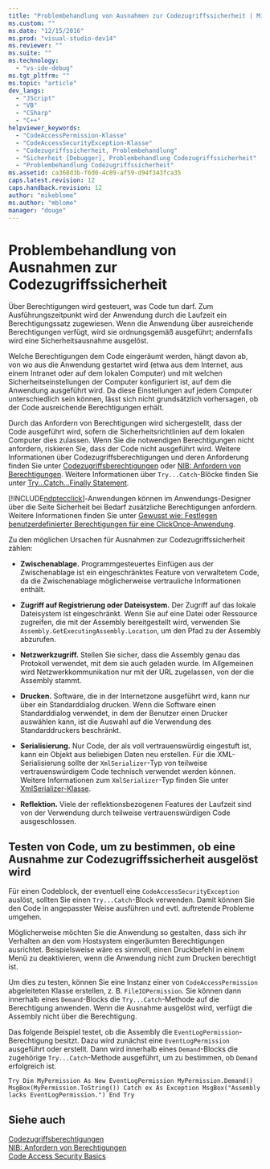 ```yaml
---
title: "Problembehandlung von Ausnahmen zur Codezugriffssicherheit | Microsoft Docs"
ms.custom: ""
ms.date: "12/15/2016"
ms.prod: "visual-studio-dev14"
ms.reviewer: ""
ms.suite: ""
ms.technology: 
  - "vs-ide-debug"
ms.tgt_pltfrm: ""
ms.topic: "article"
dev_langs: 
  - "JScript"
  - "VB"
  - "CSharp"
  - "C++"
helpviewer_keywords: 
  - "CodeAccessPermission-Klasse"
  - "CodeAccessSecurityException-Klasse"
  - "Codezugriffssicherheit, Problembehandlung"
  - "Sicherheit [Debugger], Problembehandlung Codezugriffssicherheit"
  - "Problembehandlung Codezugriffssicherheit"
ms.assetid: ca368d3b-f6d0-4c89-af59-d94f343fca35
caps.latest.revision: 12
caps.handback.revision: 12
author: "mikeblome"
ms.author: "mblome"
manager: "douge"
---
```

# Problembehandlung von Ausnahmen zur Codezugriffssicherheit
Über Berechtigungen wird gesteuert, was Code tun darf. Zum Ausführungszeitpunkt wird der Anwendung durch die Laufzeit ein Berechtigungssatz zugewiesen. Wenn die Anwendung über ausreichende Berechtigungen verfügt, wird sie ordnungsgemäß ausgeführt; andernfalls wird eine Sicherheitsausnahme ausgelöst.  
  
 Welche Berechtigungen dem Code eingeräumt werden, hängt davon ab, von wo aus die Anwendung gestartet wird \(etwa aus dem Internet, aus einem Intranet oder auf dem lokalen Computer\) und mit welchen Sicherheitseinstellungen der Computer konfiguriert ist, auf dem die Anwendung ausgeführt wird. Da diese Einstellungen auf jedem Computer unterschiedlich sein können, lässt sich nicht grundsätzlich vorhersagen, ob der Code ausreichende Berechtigungen erhält.  
  
 Durch das Anfordern von Berechtigungen wird sichergestellt, dass der Code ausgeführt wird, sofern die Sicherheitsrichtlinien auf dem lokalen Computer dies zulassen. Wenn Sie die notwendigen Berechtigungen nicht anfordern, riskieren Sie, dass der Code nicht ausgeführt wird. Weitere Informationen über Codezugriffsberechtigungen und deren Anforderung finden Sie unter [Codezugriffsberechtigungen](http://msdn.microsoft.com/de-de/e5ae402f-6dda-4732-bbe8-77296630f675) oder [NIB: Anfordern von Berechtigungen](http://msdn.microsoft.com/de-de/0447c49d-8cba-45e4-862c-ff0b59bebdc2). Weitere Informationen über `Try...Catch`\-Blöcke finden Sie unter [Try...Catch...Finally Statement](/dotnet/visual-basic/language-reference/statements/try-catch-finally-statement).  
  
 [!INCLUDE[ndptecclick](../deployment/includes/ndptecclick_md.md)]\-Anwendungen können im Anwendungs\-Designer über die Seite Sicherheit bei Bedarf zusätzliche Berechtigungen anfordern. Weitere Informationen finden Sie unter [Gewusst wie: Festlegen benutzerdefinierter Berechtigungen für eine ClickOnce\-Anwendung](../deployment/how-to-set-custom-permissions-for-a-clickonce-application.md).  
  
 Zu den möglichen Ursachen für Ausnahmen zur Codezugriffssicherheit zählen:  
  
-   **Zwischenablage.** Programmgesteuertes Einfügen aus der Zwischenablage ist ein eingeschränktes Feature von verwaltetem Code, da die Zwischenablage möglicherweise vertrauliche Informationen enthält.  
  
-   **Zugriff auf Registrierung oder Dateisystem.** Der Zugriff auf das lokale Dateisystem ist eingeschränkt. Wenn Sie auf eine Datei oder Ressource zugreifen, die mit der Assembly bereitgestellt wird, verwenden Sie `Assembly.GetExecutingAssembly.Location`, um den Pfad zu der Assembly abzurufen.  
  
-   **Netzwerkzugriff.** Stellen Sie sicher, dass die Assembly genau das Protokoll verwendet, mit dem sie auch geladen wurde. Im Allgemeinen wird Netzwerkkommunikation nur mit der URL zugelassen, von der die Assembly stammt.  
  
-   **Drucken.** Software, die in der Internetzone ausgeführt wird, kann nur über ein Standarddialog drucken. Wenn die Software einen Standarddialog verwendet, in dem der Benutzer einen Drucker auswählen kann, ist die Auswahl auf die Verwendung des Standarddruckers beschränkt.  
  
-   **Serialisierung.** Nur Code, der als voll vertrauenswürdig eingestuft ist, kann ein Objekt aus beliebigen Daten neu erstellen. Für die XML\-Serialisierung sollte der `XmlSerializer`\-Typ von teilweise vertrauenswürdigem Code technisch verwendet werden können. Weitere Informationen zum `XmlSerializer`\-Typ finden Sie unter [XmlSerializer\-Klasse](https://msdn.microsoft.com/en-us/library/system.xml.serialization.xmlserializer.aspx).  
  
-   **Reflektion.** Viele der reflektionsbezogenen Features der Laufzeit sind von der Verwendung durch teilweise vertrauenswürdigen Code ausgeschlossen.  
  
## Testen von Code, um zu bestimmen, ob eine Ausnahme zur Codezugriffssicherheit ausgelöst wird  
 Für einen Codeblock, der eventuell eine `CodeAccessSecurityException` auslöst, sollten Sie einen `Try...Catch`\-Block verwenden. Damit können Sie den Code in angepasster Weise ausführen und evtl. auftretende Probleme umgehen.  
  
 Möglicherweise möchten Sie die Anwendung so gestalten, dass sich ihr Verhalten an den vom Hostsystem eingeräumten Berechtigungen ausrichtet. Beispielsweise wäre es sinnvoll, einen Druckbefehl in einem Menü zu deaktivieren, wenn die Anwendung nicht zum Drucken berechtigt ist.  
  
 Um dies zu testen, können Sie eine Instanz einer von `CodeAccessPermission` abgeleiteten Klasse erstellen, z. B. `FileIOPermission`. Sie können dann innerhalb eines `Demand`\-Blocks die `Try...Catch`\-Methode auf die Berechtigung anwenden. Wenn die Ausnahme ausgelöst wird, verfügt die Assembly nicht über die Berechtigung.  
  
 Das folgende Beispiel testet, ob die Assembly die `EventLogPermission`\-Berechtigung besitzt. Dazu wird zunächst eine `EventLogPermission` ausgeführt oder erstellt. Dann wird innerhalb eines `Demand`\-Blocks die zugehörige `Try...Catch`\-Methode ausgeführt, um zu bestimmen, ob `Demand` erfolgreich ist.  
  
```  
Try Dim MyPermission As New EventLogPermission MyPermission.Demand() MsgBox(MyPermission.ToString()) Catch ex As Exception MsgBox("Assembly lacks EventLogPermission.") End Try  
```  
  
## Siehe auch  
 [Codezugriffsberechtigungen](http://msdn.microsoft.com/de-de/e5ae402f-6dda-4732-bbe8-77296630f675)   
 [NIB: Anfordern von Berechtigungen](http://msdn.microsoft.com/de-de/0447c49d-8cba-45e4-862c-ff0b59bebdc2)   
 [Code Access Security Basics](../Topic/Code%20Access%20Security%20Basics.md)